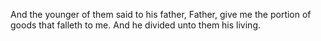 And the younger of them said to his father, Father, give me the portion of goods that falleth to me. And he divided unto them his living.
